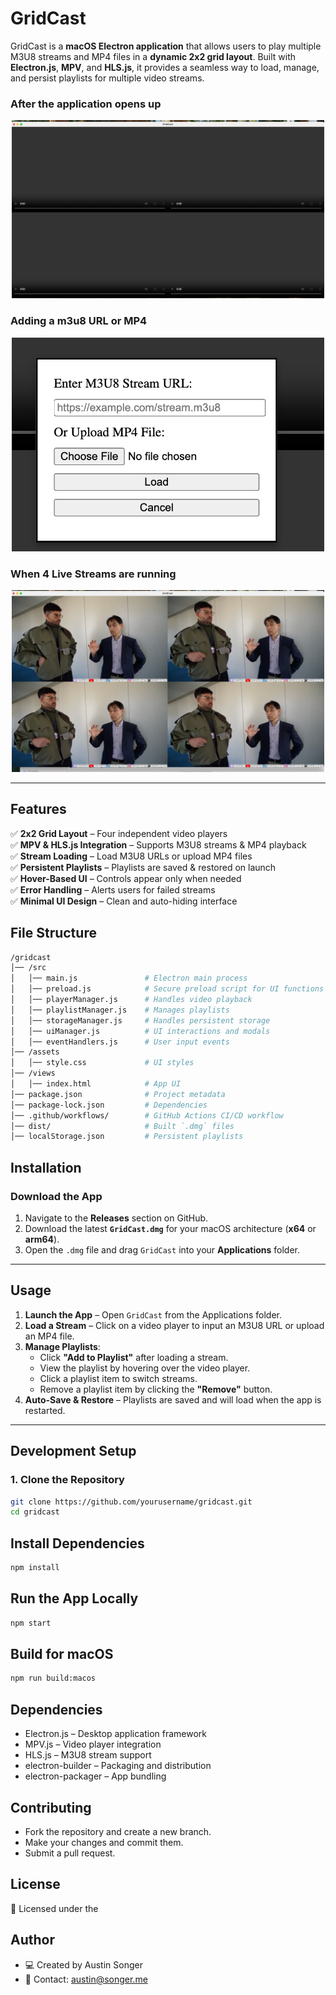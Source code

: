 # GridCast

GridCast is a **macOS Electron application** that allows users to play multiple M3U8 streams and MP4 files in a **dynamic 2x2 grid layout**. Built with **Electron.js**, **MPV**, and **HLS.js**, it provides a seamless way to load, manage, and persist playlists for multiple video streams.


### After the application opens up
<center>
<img src="https://github.com/austinsonger/GridCast/blob/main/docs/GridCast_Blank.png?raw=true" width="500">
</center>


### Adding a m3u8 URL or MP4
<center>
<img src="https://github.com/austinsonger/GridCast/blob/main/docs/GridCast_Add_URL.png?raw=true" width="500">
</center>


### When 4 Live Streams are running
<center>
<img src="https://github.com/austinsonger/GridCast/blob/main/docs/GridCast_Playing_Videos.jpeg?raw=true" width="500">
</center>

---

## **Features**
✅ **2x2 Grid Layout** – Four independent video players  
✅ **MPV & HLS.js Integration** – Supports M3U8 streams & MP4 playback  
✅ **Stream Loading** – Load M3U8 URLs or upload MP4 files  
✅ **Persistent Playlists** – Playlists are saved & restored on launch  
✅ **Hover-Based UI** – Controls appear only when needed  
✅ **Error Handling** – Alerts users for failed streams  
✅ **Minimal UI Design** – Clean and auto-hiding interface  


## File Structure

```bash
/gridcast
│── /src
│   │── main.js               # Electron main process
│   │── preload.js            # Secure preload script for UI functions
│   │── playerManager.js      # Handles video playback
│   │── playlistManager.js    # Manages playlists
│   │── storageManager.js     # Handles persistent storage
│   │── uiManager.js          # UI interactions and modals
│   │── eventHandlers.js      # User input events
│── /assets
│   │── style.css             # UI styles
│── /views
│   │── index.html            # App UI
│── package.json              # Project metadata
│── package-lock.json         # Dependencies
│── .github/workflows/        # GitHub Actions CI/CD workflow
│── dist/                     # Built `.dmg` files
│── localStorage.json         # Persistent playlists
```

## **Installation**

### **Download the App**
1. Navigate to the **Releases** section on GitHub.
2. Download the latest **`GridCast.dmg`** for your macOS architecture (**x64** or **arm64**).
3. Open the `.dmg` file and drag `GridCast` into your **Applications** folder.

---

## **Usage**

1. **Launch the App** – Open `GridCast` from the Applications folder.
2. **Load a Stream** – Click on a video player to input an M3U8 URL or upload an MP4 file.
3. **Manage Playlists**:
   - Click **"Add to Playlist"** after loading a stream.
   - View the playlist by hovering over the video player.
   - Click a playlist item to switch streams.
   - Remove a playlist item by clicking the **"Remove"** button.
4. **Auto-Save & Restore** – Playlists are saved and will load when the app is restarted.

---

## **Development Setup**

### **1. Clone the Repository**
```sh
git clone https://github.com/yourusername/gridcast.git
cd gridcast
```


## Install Dependencies

```sh
npm install
```

## Run the App Locally


```sh
npm start
```


## Build for macOS


```sh
npm run build:macos
```


## Dependencies
- Electron.js – Desktop application framework
- MPV.js – Video player integration
- HLS.js – M3U8 stream support
- electron-builder – Packaging and distribution
- electron-packager – App bundling


## Contributing
- Fork the repository and create a new branch.
- Make your changes and commit them.
- Submit a pull request.

## License

📜 Licensed under the



## Author 

- 💻 Created by Austin Songer
- 📧 Contact: austin@songer.me


